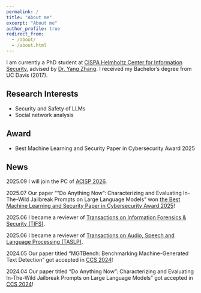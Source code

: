 ```yaml
---
permalink: /
title: "About me"
excerpt: "About me"
author_profile: true
redirect_from: 
  - /about/
  - /about.html
---
```


I am currently a PhD student at [CISPA Helmholtz Center for Information Security](https://cispa.de/en), advised by [Dr. Yang Zhang](https://yangzhangalmo.github.io/). I received my Bachelor’s degree from UC Davis (2017).

## Research Interests
- Security and Safety of LLMs
- Social network analysis

## Award
- Best Machine Learning and Security Paper in Cybersecurity Award 2025

## News
2025.09 I will join the PC of [ACISP 2026](https://acisp-conference.github.io/acisp2026/index.html).

2025.07 Our paper ““Do Anything Now”: Characterizing and Evaluating In-The-Wild Jailbreak Prompts on Large Language Models” won [the Best Machine Learning and Security Paper in Cybersecurity Award 2025](https://cybersecurity.springeropen.com/award-2025)!

2025.06 I became a reviewer of [Transactions on Information Forensics & Security (TIFS)](https://ieeexplore.ieee.org/xpl/RecentIssue.jsp?punumber=10206).

2025.06 I became a reviewer of [Transactions on Audio, Speech and Language Processing (TASLP)](https://ieeexplore.ieee.org/xpl/RecentIssue.jsp?punumber=6570655).

2024.05 Our paper titled “MGTBench: Benchmarking Machine-Generated Text Detection” got accepted in [CCS 2024](https://www.sigsac.org/ccs/CCS2024/call-for/call-for-papers.html)!

2024.04 Our paper titled “Do Anything Now”: Characterizing and Evaluating In-The-Wild Jailbreak Prompts on Large Language Models” got accepted in [CCS 2024](https://www.sigsac.org/ccs/CCS2024/call-for/call-for-papers.html)!

